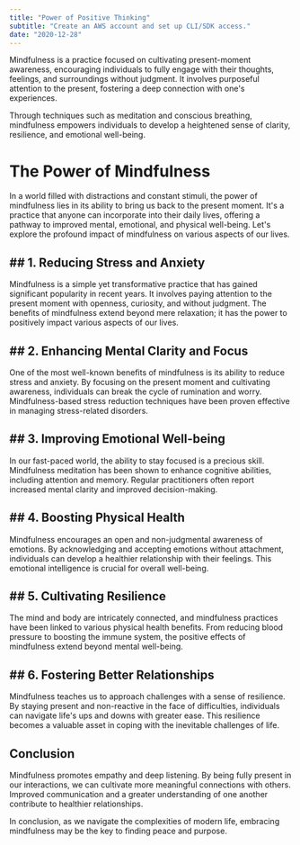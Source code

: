 ```yaml
---
title: "Power of Positive Thinking"
subtitle: "Create an AWS account and set up CLI/SDK access."
date: "2020-12-28"
---
```


Mindfulness is a practice focused on cultivating present-moment awareness, encouraging individuals to fully engage with their thoughts, feelings, and surroundings without judgment. It involves purposeful attention to the present, fostering a deep connection with one's experiences.

Through techniques such as meditation and conscious breathing, mindfulness empowers individuals to develop a heightened sense of clarity, resilience, and emotional well-being.


# The Power of Mindfulness

In a world filled with distractions and constant stimuli, the power of mindfulness lies in its ability to bring us back to the present moment. It's a practice that anyone can incorporate into their daily lives, offering a pathway to improved mental, emotional, and physical well-being. Let's explore the profound impact of mindfulness on various aspects of our lives.

## ## 1. Reducing Stress and Anxiety

Mindfulness is a simple yet transformative practice that has gained significant popularity in recent years. It involves paying attention to the present moment with openness, curiosity, and without judgment. The benefits of mindfulness extend beyond mere relaxation; it has the power to positively impact various aspects of our lives.

## ## 2. Enhancing Mental Clarity and Focus

One of the most well-known benefits of mindfulness is its ability to reduce stress and anxiety. By focusing on the present moment and cultivating awareness, individuals can break the cycle of rumination and worry. Mindfulness-based stress reduction techniques have been proven effective in managing stress-related disorders.

## ## 3. Improving Emotional Well-being

In our fast-paced world, the ability to stay focused is a precious skill. Mindfulness meditation has been shown to enhance cognitive abilities, including attention and memory. Regular practitioners often report increased mental clarity and improved decision-making.

## ## 4. Boosting Physical Health

Mindfulness encourages an open and non-judgmental awareness of emotions. By acknowledging and accepting emotions without attachment, individuals can develop a healthier relationship with their feelings. This emotional intelligence is crucial for overall well-being.

## ## 5. Cultivating Resilience

The mind and body are intricately connected, and mindfulness practices have been linked to various physical health benefits. From reducing blood pressure to boosting the immune system, the positive effects of mindfulness extend beyond mental well-being.

## ## 6. Fostering Better Relationships

Mindfulness teaches us to approach challenges with a sense of resilience. By staying present and non-reactive in the face of difficulties, individuals can navigate life's ups and downs with greater ease. This resilience becomes a valuable asset in coping with the inevitable challenges of life.

## Conclusion

Mindfulness promotes empathy and deep listening. By being fully present in our interactions, we can cultivate more meaningful connections with others. Improved communication and a greater understanding of one another contribute to healthier relationships.

In conclusion, as we navigate the complexities of modern life, embracing mindfulness may be the key to finding peace and purpose.
